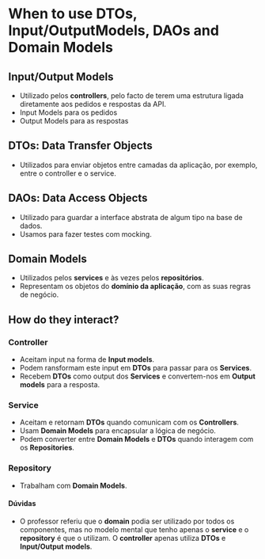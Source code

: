 # When to use DTOs, Input/OutputModels, DAOs and Domain Models

## Input/Output Models

- Utilizado pelos **controllers**, pelo facto de terem uma estrutura ligada diretamente aos pedidos e respostas da API.
- Input Models para os pedidos
- Output Models para as respostas

## DTOs: Data Transfer Objects

- Utilizados para enviar objetos entre camadas da aplicação, por exemplo, entre o controller e o service.

## DAOs: Data Access Objects

- Utilizado para guardar a interface abstrata de algum tipo na base de dados.
- Usamos para fazer testes com mocking.

## Domain Models

- Utilizados pelos **services** e às vezes pelos **repositórios**.
- Representam os objetos do **domínio da aplicação**, com as suas regras de negócio.

## How do they interact?

### Controller

- Aceitam input na forma de **Input models**.
- Podem ransformam este input em **DTOs** para passar para os **Services**.
- Recebem **DTOs** como output dos **Services** e convertem-nos em **Output models** para a resposta.

### Service

- Aceitam e retornam **DTOs** quando comunicam com os **Controllers**.
- Usam **Domain Models** para encapsular a lógica de negócio.
- Podem converter entre **Domain Models** e **DTOs** quando interagem com os **Repositories**.

### Repository

- Trabalham com **Domain Models**.

#### Dúvidas

- O professor referiu que o **domain** podia ser utilizado por todos os componentes, mas no modelo mental que tenho apenas o **service** e o **repository** é que o utilizam. O **controller** apenas utiliza **DTOs** e **Input/Output models**.